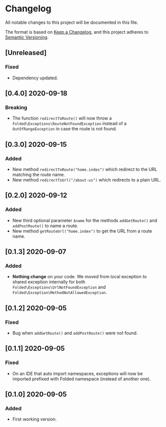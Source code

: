 # Changelog

All notable changes to this project will be documented in this file.

The format is based on [Keep a Changelog](https://keepachangelog.com/en/1.0.0/),
and this project adheres to [Semantic Versioning](https://semver.org/spec/v2.0.0.html).

## [Unreleased]

### Fixed

- Dependency updated.

## [0.4.0] 2020-09-18

### Breaking

- The function `redirectToRoute()` will now throw a `Folded\Exceptions\RouteNotFoundException` instead of a `OutOfRangeException` in case the route is not found.

## [0.3.0] 2020-09-15

### Added

- New method `redirectToRoute("home.index")` which redirect to the URL matching the route name.
- New method `redirectToUrl("/about-us")` which redirects to a plain URL.

## [0.2.0] 2020-09-12

### Added

- New third optional parameter `$name` for the methods `addGetRoute()` and `addPostRoute()` to name a route.
- New method `getRouteUrl("home.index")` to get the URL from a route name.

## [0.1.3] 2020-09-07

### Added

- **Nothing change** on your code. We moved from local exception to shared exception internally for both `Folded\Exceptions\UrlNotFoundException` and `Folded\Exception\MethodNotAllowedException`.

## [0.1.2] 2020-09-05

### Fixed

- Bug when `addGetRoute()` and `addPostRoute()` were not found.

## [0.1.1] 2020-09-05

### Fixed

- On an IDE that auto import namespaces, exceptions will now be imported prefixed with Folded namespace (instead of another one).

## [0.1.0] 2020-09-05

### Added

- First working version.
